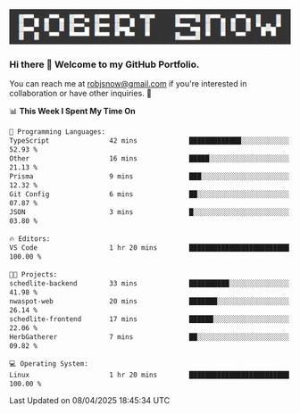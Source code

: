 <img alt="myname" src="assets/name.png" />

### Hi there 👋 Welcome to my GitHub Portfolio.
You can reach me at robjsnow@gmail.com if you're interested in collaboration or have other inquiries.  :briefcase:



<!--START_SECTION:waka-->
📊 **This Week I Spent My Time On** 

```text
💬 Programming Languages: 
TypeScript               42 mins             █████████████░░░░░░░░░░░░   52.93 % 
Other                    16 mins             █████░░░░░░░░░░░░░░░░░░░░   21.13 % 
Prisma                   9 mins              ███░░░░░░░░░░░░░░░░░░░░░░   12.32 % 
Git Config               6 mins              ██░░░░░░░░░░░░░░░░░░░░░░░   07.87 % 
JSON                     3 mins              █░░░░░░░░░░░░░░░░░░░░░░░░   03.80 % 

🔥 Editors: 
VS Code                  1 hr 20 mins        █████████████████████████   100.00 % 

🐱‍💻 Projects: 
schedlite-backend        33 mins             ██████████░░░░░░░░░░░░░░░   41.98 % 
nwaspot-web              20 mins             ███████░░░░░░░░░░░░░░░░░░   26.14 % 
schedlite-frontend       17 mins             ██████░░░░░░░░░░░░░░░░░░░   22.06 % 
HerbGatherer             7 mins              ██░░░░░░░░░░░░░░░░░░░░░░░   09.82 % 

💻 Operating System: 
Linux                    1 hr 20 mins        █████████████████████████   100.00 % 
```


 Last Updated on 08/04/2025 18:45:34 UTC
<!--END_SECTION:waka-->

<!--
**robjsnow/robjsnow** is a ✨ _special_ ✨ repository because its `README.md` (this file) appears on your GitHub profile.

Here are some ideas to get you started:

- 🔭 I’m currently working on ...
- 🌱 I’m currently learning ...
- 👯 I’m looking to collaborate on ...
- 🤔 I’m looking for help with ...
- 💬 Ask me about ...
- 📫 How to reach me: ...
- 😄 Pronouns: ...
- ⚡ Fun fact: ...
-->

